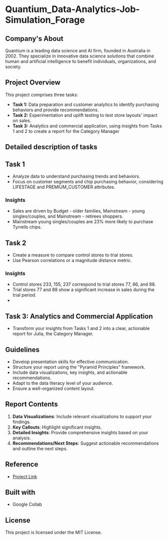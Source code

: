 # Quantium_Data-Analytics-Job-Simulation_Forage

## Company's About
Quantium is a leading data science and AI firm, founded in Australia in 2002. They specialize in innovative data science solutions that combine human and artificial intelligence to benefit individuals, organizations, and society.

## Project Overview
This project comprises three tasks:
- **Task 1:** Data preparation and customer analytics to identify purchasing behaviors and provide recommendations.
- **Task 2:** Experimentation and uplift testing to test store layouts' impact on sales.
- **Task 3:** Analytics and commercial application, using insights from Tasks 1 and 2 to create a report for the Category Manager

## Detailed description of tasks
## Task 1
- Analyze data to understand purchasing trends and behaviors.
- Focus on customer segments and chip purchasing behavior, considering LIFESTAGE and PREMIUM_CUSTOMER attributes.

### Insights
- Sales are driven by Budget - older families, Mainstream - young singles/couples, and Mainstream - retirees shoppers.
- Mainstream young singles/couples are 23% more likely to purchase Tyrrells chips.

## Task 2
- Create a measure to compare control stores to trial stores.
- Use Pearson correlations or a magnitude distance metric.

### Insights
- Control stores 233, 155, 237 correspond to trial stores 77, 86, and 88.
- Trial stores 77 and 88 show a significant increase in sales during the trial period.
- 
## Task 3: Analytics and Commercial Application
- Transform your insights from Tasks 1 and 2 into a clear, actionable report for Julia, the Category Manager.

## Guidelines
- Develop presentation skills for effective communication.
- Structure your report using the "Pyramid Principles" framework.
- Include data visualizations, key insights, and actionable recommendations.
- Adapt to the data literacy level of your audience.
- Ensure a well-organized content layout.

## Report Contents
1. **Data Visualizations**: Include relevant visualizations to support your findings.
2. **Key Callouts**: Highlight significant insights.
3. **Detailed Insights**: Provide comprehensive insights based on your analysis.
4. **Recommendations/Next Steps**: Suggest actionable recommendations and outline the next steps.

## Reference
- [Project Link](https://www.theforage.com/virtual-internships/prototype/NkaC7knWtjSbi6aYv/Data%20Analytics%20Virtual%20Experience%20Program)

## Built with
- Google Collab

## License
This project is licensed under the MIT License.
